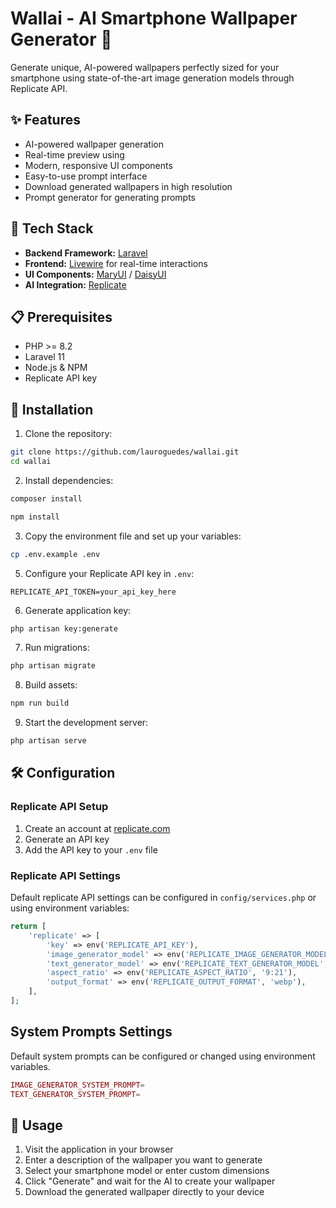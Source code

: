 # Wallai - AI Smartphone Wallpaper Generator 🎨

Generate unique, AI-powered wallpapers perfectly sized for your smartphone using state-of-the-art image generation models through Replicate API.

## ✨ Features

- AI-powered wallpaper generation
- Real-time preview using
- Modern, responsive UI components
- Easy-to-use prompt interface
- Download generated wallpapers in high resolution
- Prompt generator for generating prompts

## 🔧 Tech Stack

- **Backend Framework:** [Laravel](https://laravel.com)
- **Frontend:** [Livewire](https://livewire.laravel.com) for real-time interactions
- **UI Components:** [MaryUI](https://mary-ui.com) / [DaisyUI](https://daisyui.com)
- **AI Integration:** [Replicate](https://replicate.com)

## 📋 Prerequisites

- PHP >= 8.2
- Laravel 11
- Node.js & NPM
- Replicate API key

## 🚀 Installation

1. Clone the repository:
```bash
git clone https://github.com/lauroguedes/wallai.git
cd wallai
```

2. Install dependencies:
```bash
composer install
```
```bash
npm install
```

3. Copy the environment file and set up your variables:
```bash
cp .env.example .env
```

5. Configure your Replicate API key in `.env`:
```
REPLICATE_API_TOKEN=your_api_key_here
```

6. Generate application key:
```bash
php artisan key:generate
```

7. Run migrations:
```bash
php artisan migrate
```

8. Build assets:
```bash
npm run build
```

9. Start the development server:
```bash
php artisan serve
```

## 🛠️ Configuration

### Replicate API Setup

1. Create an account at [replicate.com](https://replicate.com)
2. Generate an API key
3. Add the API key to your `.env` file

### Replicate API Settings

Default replicate API settings can be configured in `config/services.php` or using environment variables:

```php
return [
    'replicate' => [
        'key' => env('REPLICATE_API_KEY'),
        'image_generator_model' => env('REPLICATE_IMAGE_GENERATOR_MODEL', 'black-forest-labs/flux-schnell'),
        'text_generator_model' => env('REPLICATE_TEXT_GENERATOR_MODEL', 'meta/meta-llama-3-8b-instruct'),
        'aspect_ratio' => env('REPLICATE_ASPECT_RATIO', '9:21'),
        'output_format' => env('REPLICATE_OUTPUT_FORMAT', 'webp'),
    ],
];
```

## System Prompts Settings

Default system prompts can be configured or changed using environment variables.

```php
IMAGE_GENERATOR_SYSTEM_PROMPT=
TEXT_GENERATOR_SYSTEM_PROMPT=
```

## 🎯 Usage

1. Visit the application in your browser
2. Enter a description of the wallpaper you want to generate
3. Select your smartphone model or enter custom dimensions
4. Click "Generate" and wait for the AI to create your wallpaper
5. Download the generated wallpaper directly to your device
